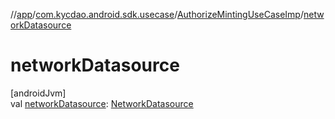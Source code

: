 //[app](../../../index.md)/[com.kycdao.android.sdk.usecase](../index.md)/[AuthorizeMintingUseCaseImp](index.md)/[networkDatasource](network-datasource.md)

# networkDatasource

[androidJvm]\
val [networkDatasource](network-datasource.md): [NetworkDatasource](../../com.kycdao.android.sdk.network/-network-datasource/index.md)
